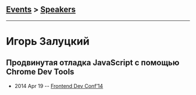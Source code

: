 ## [Events](../README.md) > [Speakers](../speakers.md)
---

# Игорь Залуцкий

## Продвинутая отладка JavaScript с помощью Сhrome Dev Tools
- 2014 Apr 19 -- [Frontend Dev Conf’14](https://www.youtube.com/watch?v=Zu3SVmYnFFw)    
